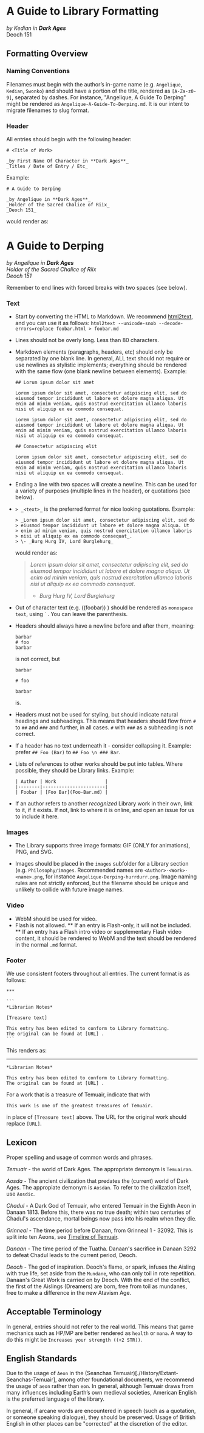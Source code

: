 # A Guide to Library Formatting

_by Kedian in **Dark Ages**_  
Deoch 151

## Formatting Overview

### Naming Conventions

Filenames must begin with the author’s in-game name (e.g. `Angelique`,
`Kedian`, `Swonko`) and should have a portion of the title, rendered as
`[A-Za-z0-9]`, separated by dashes. For instance, "Angelique, A Guide To Derping"
might be rendered as `Angelique-A-Guide-To-Derping.md`. It is our intent to migrate filenames to slug format.

### Header

All entries should begin with the following header:

```
# <Title of Work>

_by First Name Of Character in **Dark Ages**_  
_Titles / Date of Entry / Etc_

```

Example:

```
# A Guide to Derping

_by Angelique in **Dark Ages**_
_Holder of the Sacred Chalice of Riix_  
_Deoch 151_
```

would render as:

# A Guide to Derping

_by Angelique in **Dark Ages**_  
_Holder of the Sacred Chalice of Riix_  
_Deoch 151_

Remember to end lines with forced breaks with two spaces (see below).
    
### Text

* Start by converting the HTML to Markdown. We recommend [html2text](https://pypi.python.org/pypi/html2text), and you can use it as follows: `html2text --unicode-snob --decode-errors=replace foobar.html > foobar.md`
 
* Lines should not be overly long. Less than 80 characters.

* Markdown elements (paragraphs, headers, etc) should only be separated by one blank line. In general, ALL text should not require or use newlines as stylistic implements; everything should be rendered with the same flow (one blank newline between elements). Example:

  ```
  ## Lorum ipsum dolor sit amet
    
  Lorem ipsum dolor sit amet, consectetur adipiscing elit, sed do 
  eiusmod tempor incididunt ut labore et dolore magna aliqua. Ut 
  enim ad minim veniam, quis nostrud exercitation ullamco laboris 
  nisi ut aliquip ex ea commodo consequat. 

  Lorem ipsum dolor sit amet, consectetur adipiscing elit, sed do 
  eiusmod tempor incididunt ut labore et dolore magna aliqua. Ut 
  enim ad minim veniam, quis nostrud exercitation ullamco laboris 
  nisi ut aliquip ex ea commodo consequat. 

  ## Consectetur adipiscing elit

  Lorem ipsum dolor sit amet, consectetur adipiscing elit, sed do 
  eiusmod tempor incididunt ut labore et dolore magna aliqua. Ut 
  enim ad minim veniam, quis nostrud exercitation ullamco laboris 
  nisi ut aliquip ex ea commodo consequat. 

  ```

* Ending a line with two spaces will create a newline. This can be used for a variety of purposes (multiple lines in the header), or quotations (see below).

* `> _<text>_` is the preferred format for nice looking quotations. Example:

  ```
  > _Lorem ipsum dolor sit amet, consectetur adipiscing elit, sed do 
  > eiusmod tempor incididunt ut labore et dolore magna aliqua. Ut 
  > enim ad minim veniam, quis nostrud exercitation ullamco laboris 
  > nisi ut aliquip ex ea commodo consequat_.    
  > \- _Burg Hurg IV, Lord Burglehurg_
  ```
  would render as:
  
  > _Lorem ipsum dolor sit amet, consectetur adipiscing elit, sed do 
  > eiusmod tempor incididunt ut labore et dolore magna aliqua. Ut 
  > enim ad minim veniam, quis nostrud exercitation ullamco laboris 
  > nisi ut aliquip ex ea commodo consequat_.  
  > - _Burg Hurg IV, Lord Burglehurg_

* Out of character text (e.g. ((foobar)) ) should be rendered as `monospace text`, using \` . You can leave the parenthesis.

* Headers should always have a newline before and after them, meaning:

  ```
  barbar  
  # foo
  barbar
  ```

  is not correct, but

  ```
  barbar
  
  # foo
  
  barbar
  ```
  
  is.

* Headers must not be used for styling, but should indicate natural headings and subheadings. This means that headers should flow from `#` to `##` and `###` and further, in all cases. `#` with `###` as a subheading is not correct.

* If a header has no text underneath it - consider collapsing it. Example: prefer `## Foo (Bar)` to `## Foo \n ### Bar`.

* Lists of references to other works should be put into tables. Where possible, they should be Library links. Example:

  ```
  | Author | Work                  |
  |--------|-----------------------|
  | Foobar | [Foo Bar](Foo-Bar.md) |
  ```

* If an author refers to another *recognized* Library work in their own, link to it, if it exists. If not, link to where it is online, and open an issue for us to include it here.

### Images

* The Library supports three image formats: GIF (ONLY for animations), PNG, and SVG.

* Images should be placed in the `images` subfolder for a Library section (e.g. `Philosophy/images`. Recommended names are `<Author>-<Work>-<name>.png`, for instance `Angelique-Derping-hurrdurr.png`. Image naming rules are not strictly enforced, but the filename should be unique and unlikely to collide with future image names.

### Video

* WebM should be used for video.
* Flash is not allowed. 
  ** If an entry is Flash-only, it will not be included. 
  ** If an entry has a Flash intro video or supplementary Flash video content, it should be rendered to WebM and the text should be rendered in the normal `.md` format.

### Footer

We use consistent footers throughout all entries. The current format is as follows:

    ***
    
    ```
    *Librarian Notes*

	[Treasure text]
	
    This entry has been edited to conform to Library formatting.
    The original can be found at [URL] .
    ```

This renders as:

***
    
```
*Librarian Notes*

This entry has been edited to conform to Library formatting.
The original can be found at [URL] .
```

For a work that is a treasure of Temuair, indicate that with 

`This work is one of the greatest treasures of Temuair.` 

in place of `[Treasure text]` above. The URL for the original work should replace `[URL]`.
 
## Lexicon

Proper spelling and usage of common words and phrases.

*Temuair* - the world of Dark Ages. The appropriate demonym is `Temuairan`.

*Aosda* - The ancient civilization that predates the (current) world of Dark Ages. The appropiate demonym is `Aosdan`. To refer to the civilization itself, use `Aosdic`.

*Chadul* - A Dark God of Temuair, who entered Temuair in the Eighth Aeon in Danaan 1813. Before this, there was no true death; within two centuries of Chadul's ascendance, mortal beings now pass into his realm when they die.

*Grinneal* - The time period before Danaan, from Grinneal 1 - 32092. This is split into ten Aeons, see [Timeline of Temuair](http://www.darkages.com/community/his/Timeline.html).

*Danaan* - The time period of the Tuatha. Danaan's sacrifice in Danaan 3292 to defeat Chadul leads to the current period, Deoch.

*Deoch* - The god of inspiration. Deoch's flame, or spark, infuses the Aisling with true life, set aside from the `Mundane`, who can only toil in rote repetition. Danaan's Great Work is carried on by Deoch.
With the end of the conflict, the first of the Aislings (Dreamers) are born, free from toil as mundanes, free to make a difference in the new Atavism Age. 

## Acceptable Terminology

In general, entries should not refer to the real world. This means that game
mechanics such as HP/MP are better rendered as `health` or `mana`. A way to do
this might be `Increases your strength ((+2 STR))`.

## English Standards

Due to the usage of `Aeon` in the (Seanchas
Temuair)[./History/Extant-Seanchas-Temuair], among other foundational documents, we recommend the usage of `aeon`
rather than `eon`. In general, although Temuair draws from many influences
including Earth’s own medieval societies, American English is the preferred
language of the library.

In general, if arcane words are encountered in speech (such as a quotation, or
someone speaking dialogue), they should be preserved. Usage of British English
in other places can be "corrected" at the discretion of the editor.

